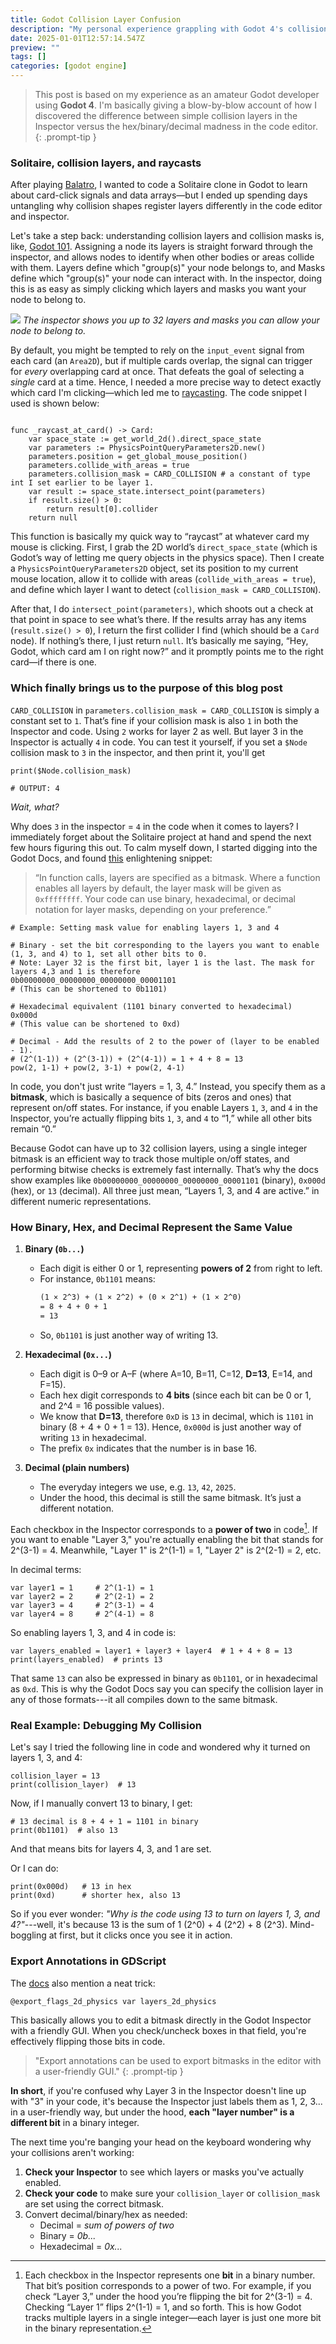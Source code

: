 ```yaml
---
title: Godot Collision Layer Confusion
description: "My personal experience grappling with Godot 4's collision layers and masks"
date: 2025-01-01T12:57:14.547Z
preview: ""
tags: []
categories: [godot engine]
---
```


> This post is based on my experience as an amateur Godot developer using **Godot 4**. I'm basically giving a blow-by-blow account of how I discovered the difference between simple collision layers in the Inspector versus the hex/binary/decimal madness in the code editor. 
{: .prompt-tip }

### Solitaire, collision layers, and raycasts

After playing [Balatro](https://www.playbalatro.com/), I wanted to code a Solitaire clone in Godot to learn about card-click signals and data arrays—but I ended up spending days untangling why collision shapes register layers differently in the code editor and inspector.

Let's take a step back: understanding collision layers and collision masks is, like, [Godot 101](https://docs.godotengine.org/en/stable/tutorials/physics/physics_introduction.html#collision-layers-and-masks). Assigning a node its layers is straight forward through the inspector, and allows nodes to identify when other bodies or areas collide with them. Layers define which "group(s)" your node belongs to, and Masks define which "group(s)" your node can interact with. In the inspector, doing this is as easy as simply clicking which layers and masks you want your node to belong to. 

![](/public/assets/lib/Godot%20collisions.png)
_The inspector shows you up to 32 layers and masks you can allow your node to belong to._

By default, you might be tempted to rely on the `input_event` signal from each card (an `Area2D`), but if multiple cards overlap, the signal can trigger for *every* overlapping card at once. That defeats the goal of selecting a *single* card at a time. Hence, I needed a more precise way to detect exactly which card I'm clicking—which led me to [raycasting](https://docs.godotengine.org/en/stable/tutorials/physics/ray-casting.html). The code snippet I used is shown below:

```gdscript

func _raycast_at_card() -> Card:
	var space_state := get_world_2d().direct_space_state
	var parameters := PhysicsPointQueryParameters2D.new()
	parameters.position = get_global_mouse_position()
	parameters.collide_with_areas = true
	parameters.collision_mask = CARD_COLLISION # a constant of type int I set earlier to be layer 1.
	var result := space_state.intersect_point(parameters)
	if result.size() > 0:
		return result[0].collider
	return null
```

This function is basically my quick way to “raycast” at whatever card my mouse is clicking. First, I grab the 2D world’s `direct_space_state` (which is Godot’s way of letting me query objects in the physics space). Then I create a `PhysicsPointQueryParameters2D` object, set its position to my current mouse location, allow it to collide with areas (`collide_with_areas = true`), and define which layer I want to detect (`collision_mask = CARD_COLLISION`).

After that, I do `intersect_point(parameters)`, which shoots out a check at that point in space to see what’s there. If the results array has any items (`result.size() > 0`), I return the first collider I find (which should be a `Card` node). If nothing’s there, I just return `null`. It’s basically me saying, “Hey, Godot, which card am I on right now?” and it promptly points me to the right card—if there is one. 

### Which finally brings us to the purpose of this blog post

`CARD_COLLISION` in `parameters.collision_mask = CARD_COLLISION` is simply a constant set to `1`. That’s fine if your collision mask is also `1` in both the Inspector and code. Using `2` works for layer 2 as well. But layer 3 in the Inspector is actually `4` in code. You can test it yourself, if you set a `$Node` collision mask to `3` in the inspector, and then print it, you'll get

```gdscript
print($Node.collision_mask)

# OUTPUT: 4
```

_Wait, what?_

Why does `3` in the inspector = `4` in the code when it comes to layers? I immediately forget about the Solitaire project at hand and spend the next few hours figuring this out. To calm myself down, I started digging into the Godot Docs, and found [this](https://docs.godotengine.org/en/3.4/tutorials/physics/physics_introduction.html#code-example) enlightening snippet:

> “In function calls, layers are specified as a bitmask. Where a function enables all layers by default, the layer mask will be given as `0xffffffff`. Your code can use binary, hexadecimal, or decimal notation for layer masks, depending on your preference.”

```gdscript 
# Example: Setting mask value for enabling layers 1, 3 and 4

# Binary - set the bit corresponding to the layers you want to enable (1, 3, and 4) to 1, set all other bits to 0.
# Note: Layer 32 is the first bit, layer 1 is the last. The mask for layers 4,3 and 1 is therefore
0b00000000_00000000_00000000_00001101
# (This can be shortened to 0b1101)

# Hexadecimal equivalent (1101 binary converted to hexadecimal)
0x000d
# (This value can be shortened to 0xd)

# Decimal - Add the results of 2 to the power of (layer to be enabled - 1).
# (2^(1-1)) + (2^(3-1)) + (2^(4-1)) = 1 + 4 + 8 = 13
pow(2, 1-1) + pow(2, 3-1) + pow(2, 4-1)
```

In code, you don't just write “layers = 1, 3, 4.” Instead, you specify them as a **bitmask**, which is basically a sequence of bits (zeros and ones) that represent on/off states. For instance, if you enable Layers `1`, `3`, and `4` in the Inspector, you’re actually flipping bits `1`, `3`, and `4` to “1,” while all other bits remain “0.”  

Because Godot can have up to 32 collision layers, using a single integer bitmask is an efficient way to track those multiple on/off states, and performing bitwise checks is extremely fast internally. That’s why the docs show examples like `0b00000000_00000000_00000000_00001101` (binary), `0x000d` (hex), or `13` (decimal). All three just mean, “Layers 1, 3, and 4 are active.” in different numeric representations.

### How Binary, Hex, and Decimal Represent the Same Value

1. **Binary (`0b...`)**  
   - Each digit is either 0 or 1, representing **powers of 2** from right to left.  
   - For instance, `0b1101` means:  
     ```txt
     (1 × 2^3) + (1 × 2^2) + (0 × 2^1) + (1 × 2^0) 
     = 8 + 4 + 0 + 1 
     = 13
     ```
   - So, `0b1101` is just another way of writing 13.

2. **Hexadecimal (`0x...`)**  
   - Each digit is 0–9 or A–F (where A=10, B=11, C=12, **D=13**, E=14, and F=15). 
   - Each hex digit corresponds to **4 bits** (since each bit can be 0 or 1, and 2^4 = 16 possible values).  
   - We know that **D=13**, therefore `0xD` is `13` in decimal, which is `1101` in binary (8 + 4 + 0 + 1 = 13). Hence, `0x000d` is just another way of writing `13` in hexadecimal. 
   - The prefix `0x` indicates that the number is in base 16.

3. **Decimal (plain numbers)**  
   - The everyday integers we use, e.g. `13`, `42`, `2025`.  
   - Under the hood, this decimal is still the same bitmask. It’s just a different notation.

Each checkbox in the Inspector corresponds to a **power of two** in code[^footnote]. If you want to enable "Layer 3," you're actually enabling the bit that stands for 2^(3-1) = 4. Meanwhile, "Layer 1" is 2^(1-1) = 1, "Layer 2" is 2^(2-1) = 2, etc.

In decimal terms:

```gdscript
var layer1 = 1     # 2^(1-1) = 1
var layer2 = 2     # 2^(2-1) = 2
var layer3 = 4     # 2^(3-1) = 4
var layer4 = 8     # 2^(4-1) = 8
```

So enabling layers 1, 3, and 4 in code is:

```gdscript
var layers_enabled = layer1 + layer3 + layer4  # 1 + 4 + 8 = 13
print(layers_enabled)  # prints 13
```

That same `13` can also be expressed in binary as `0b1101`, or in hexadecimal as `0xd`. This is why the Godot Docs say you can specify the collision layer in any of those formats---it all compiles down to the same bitmask.

### Real Example: Debugging My Collision

Let's say I tried the following line in code and wondered why it turned on layers 1, 3, and 4:

```gdscript
collision_layer = 13
print(collision_layer)  # 13
```

Now, if I manually convert 13 to binary, I get:

```gdscript
# 13 decimal is 8 + 4 + 1 = 1101 in binary
print(0b1101)  # also 13
```

And that means bits for layers 4, 3, and 1 are set.

Or I can do:

```gdscript
print(0x000d)   # 13 in hex
print(0xd)      # shorter hex, also 13
```

So if you ever wonder: *"Why is the code using 13 to turn on layers 1, 3, and 4?"*---well, it's because 13 is the sum of 1 (2^0) + 4 (2^2) + 8 (2^3). Mind-boggling at first, but it clicks once you see it in action.

### Export Annotations in GDScript

The [docs](https://docs.godotengine.org/en/stable/tutorials/scripting/gdscript/gdscript_exports.html) also mention a neat trick:

```gdscript
@export_flags_2d_physics var layers_2d_physics
```

This basically allows you to edit a bitmask directly in the Godot Inspector with a friendly GUI. When you check/uncheck boxes in that field, you're effectively flipping those bits in code.

> "Export annotations can be used to export bitmasks in the editor with a user-friendly GUI."
{: .prompt-tip }

**In short**, if you're confused why Layer 3 in the Inspector doesn't line up with "3" in your code, it's because the Inspector just labels them as 1, 2, 3... in a user-friendly way, but under the hood, **each "layer number" is a different bit** in a binary integer.

The next time you're banging your head on the keyboard wondering why your collisions aren't working:

1.  **Check your Inspector** to see which layers or masks you've actually enabled.
2.  **Check your code** to make sure your `collision_layer` or `collision_mask` are set using the correct bitmask.
3.  Convert decimal/binary/hex as needed:
    -   Decimal = *sum of powers of two*
    -   Binary = *0b...*
    -   Hexadecimal = *0x...*

[^footnote]: Each checkbox in the Inspector represents one **bit** in a binary number. That bit’s position corresponds to a power of two. For example, if you check “Layer 3,” under the hood you’re flipping the bit for 2^(3-1) = 4. Checking “Layer 1” flips 2^(1-1) = 1, and so forth. This is how Godot tracks multiple layers in a single integer—each layer is just one more bit in the binary representation. 

